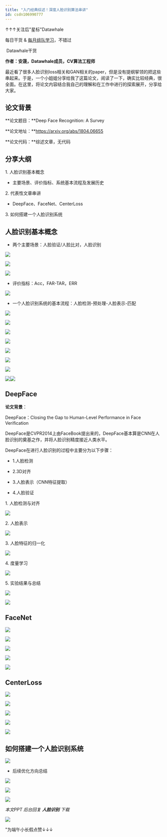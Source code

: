 ```yaml
---
title: "入门经典综述！深度人脸识别算法串讲"
id: csdn106990777
---
```


↑↑↑关注后"星标"Datawhale

每日干货 & [每月组队学习](https://mp.weixin.qq.com/mp/appmsgalbum?__biz=MzIyNjM2MzQyNg%3D%3D&action=getalbum&album_id=1338040906536108033#wechat_redirect)，不错过

 Datawhale干货 

**作者：安晟，Datawhale成员，CV算法工程师**

最近看了很多人脸识别loss相关和GAN相关的paper，但是没有提纲挈领的把这些串起来。于是，一个小姐姐分享给我了这篇论文，阅读了一下，确实比较经典，很全面。在这里，将论文内容结合我自己的理解和在工作中进行的探索展开，分享给大家。

## 论文背景

**论文题目：**Deep Face Recognition: A Survey

**论文地址：**https://arxiv.org/abs/1804.06655

**论文代码：**综述文章，无代码

## 分享大纲

1. 人脸识别基本概念

*   主要场景、评价指标、系统基本流程及发展历史

2. 代表性文章串讲

*   DeepFace、FaceNet、CenterLoss

3\. 如何搭建一个人脸识别系统

## 人脸识别基本概念

*   两个主要场景：人脸验证/人脸比对，人脸识别

![](../img/04ea431f18ee8456879591dc0f58d907.png)

![](../img/b92b8835be94647ee6116342d32cf045.png)

![](../img/5eb46bc8bf691f60d7cfaa1e1fc892df.png)

*   评价指标：Acc，FAR-TAR，ERR

![](../img/63f5095e0e62a88673b70e14034acf5e.png)

*   一个人脸识别系统的基本流程：人脸检测-预处理-人脸表示-匹配

![](../img/4052995a664ddf4f9a750017c4908866.png)

![](../img/eb7ac3c20a3298bec956bdb447a1d011.png)

![](../img/b987c0ff682b634cf5081fa0a0457e9b.png)

![](../img/8aecadbc3d1ace25a07c09bd73ad03c2.png)

![](../img/3d22cfcc5b935a06ccc0f8a3c44fb682.png)

![](../img/cb7c70674893ab41d599caa87ae7c410.png)

![](../img/d0a6dfc904813566b3c9163b7a215087.png)

![](../img/ec0859463ce0436fa5f321a5b76eef95.png)![](../img/c4ff2672076fb88593e4f73030d02595.png)

## DeepFace

**论文背景**：

DeepFace：Closing the Gap to Human-Level Performance in Face Verification

DeepFace是CVPR2014上由FaceBook提出来的，DeepFace基本算是CNN在人脸识别的奠基之作，并将人脸识别精度接近人类水平。

DeepFace在进行人脸识别的过程中主要分为以下步骤：

*   1.人脸检测

*   2.3D对齐

*   3.人脸表示（CNN特征提取）

*   4.人脸验证

1. 人脸检测与对齐

![](../img/0eeabacf44cd3a3c6d7c00c47d07b37a.png)

2\. 人脸表示

![](../img/c9eb54667022abf7e0fd4c578503fc47.png)

3\. 人脸特征的归一化

![](../img/8ebd2e9c6ec88ff4152f30304176791a.png)

4. 度量学习

![](../img/184c938322f1e0b02d06e4a49fb062ff.png)

5\. 实验结果与总结

![](../img/39336ea41e73029621b294b401b766fa.png)

![](../img/a59f8413de9ffeace7c6c2aa62c134f7.png)

## FaceNet

![](../img/14b3d30e79eab5b953d672712c97c1f3.png)

![](../img/8e8adfe1c77990022e9c0c305d0c3d09.png)

![](../img/505de32d8f0dab4617a027a737785732.png)

![](../img/0108fe21e16f9f4aa6f6d08a3368fd83.png)

![](../img/35ecb4b4d8edf967b8f2090f74a10ea0.png)

## CenterLoss

![](../img/5d9c1f017f800275f30fc91e0f008bda.png)

![](../img/8dcc11885ed4524dab02a2dd0258f27f.png)

![](../img/7013e2372e044d1ae218dcdab87b171c.png)

![](../img/6181a2221dc28a326409d06fe06cf856.png)

![](../img/e1632dfbfaa9174167035ec8ca9181f2.png)

## 如何搭建一个人脸识别系统

![](../img/2181f53b5bb28521d9d017504d5d0b79.png)

*   后续优化方向总结

![](../img/5b968ca5976e1cb622d6e7c5f3bf1acd.png)

![](../img/c76c8df4e1b06bcf66a419daedd1bf21.png)

![](../img/eca3cdaa3887855dcd99097574ec590b.png)

*本文PPT 后台回复 **人脸识别** 下载*

![](../img/ac1260bd6d55ebcd4401293b8b1ef5ff.png)

"为端午小长假点赞↓↓↓